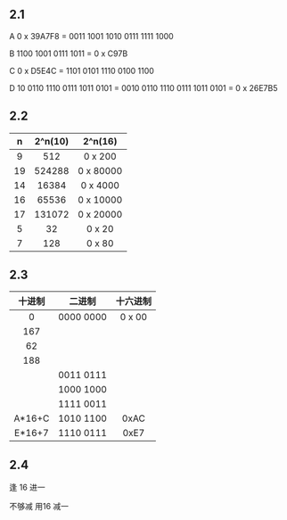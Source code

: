 ## 2.1

A 
0 x 39A7F8 = 0011 1001 1010 0111 1111 1000

B
1100 1001 0111 1011 = 0 x C97B

C
0 x D5E4C = 1101 0101 1110 0100 1100

D
10 0110 1110 0111 1011 0101 = 0010  0110 1110 0111 1011 0101 = 0 x 26E7B5





## 2.2

|  n   | 2^n(10) |  2^n(16)  |
| :--: | :-----: | :-------: |
|  9   |   512   |  0 x 200  |
|  19  | 524288  | 0 x 80000 |
|  14  |  16384  | 0 x 4000  |
|  16  |  65536  | 0 x 10000 |
|  17  | 131072  | 0 x 20000 |
|  5   |   32    |  0 x 20   |
|  7   |   128   |  0 x 80   |





## 2.3


| 十进制 |  二进制   | 十六进制 |
| :----: | :-------: | :------: |
|   0    | 0000 0000 |  0 x 00  |
|  167   |           |          |
|   62   |           |          |
|  188   |           |          |
|        | 0011 0111 |          |
|        | 1000 1000 |          |
|        | 1111 0011 |          |
| A*16+C | 1010 1100 |   0xAC   |
| E*16+7 | 1110 0111 |   0xE7   |



## 2.4

逢 16 进一

不够减 用16 减一


